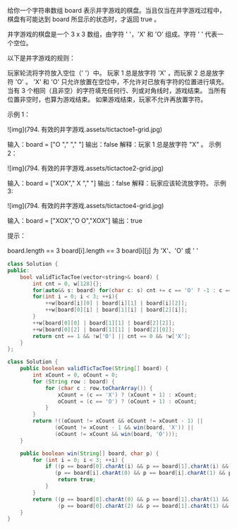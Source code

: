 给你一个字符串数组 board 表示井字游戏的棋盘。当且仅当在井字游戏过程中，棋盘有可能达到 board 所显示的状态时，才返回 true 。

井字游戏的棋盘是一个 3 x 3 数组，由字符 ' '，'X' 和 'O' 组成。字符 ' ' 代表一个空位。

以下是井字游戏的规则：

玩家轮流将字符放入空位（' '）中。
玩家 1 总是放字符 'X' ，而玩家 2 总是放字符 'O' 。
'X' 和 'O' 只允许放置在空位中，不允许对已放有字符的位置进行填充。
当有 3 个相同（且非空）的字符填充任何行、列或对角线时，游戏结束。
当所有位置非空时，也算为游戏结束。
如果游戏结束，玩家不允许再放置字符。

示例 1：

![img](794. 有效的井字游戏.assets/tictactoe1-grid.jpg)

输入：board = ["O  ","   ","   "]
输出：false
解释：玩家 1 总是放字符 "X" 。
示例 2：

![img](794. 有效的井字游戏.assets/tictactoe2-grid.jpg)

输入：board = ["XOX"," X ","   "]
输出：false
解释：玩家应该轮流放字符。
示例 3:

![img](794. 有效的井字游戏.assets/tictactoe4-grid.jpg)


输入：board = ["XOX","O O","XOX"]
输出：true


提示：

board.length == 3
board[i].length == 3
board[i][j] 为 'X'、'O' 或 ' '

```c++
class Solution {
public:
    bool validTicTacToe(vector<string>& board) {
        int cnt = 0, w[128]{};
        for(auto&& s: board) for(char c: s) cnt += c == 'O' ? -1 : c == 'X';
        for(int i = 0; i < 3; ++i){
            ++w[board[i][0] | board[i][1] | board[i][2]];
            ++w[board[0][i] | board[1][i] | board[2][i]];    
        }
        ++w[board[0][0] | board[1][1] | board[2][2]];
        ++w[board[0][2] | board[1][1] | board[2][0]]; 
        return cnt == 1 && !w['O'] || cnt == 0 && !w['X'];
    }
};
```

```java
class Solution {
    public boolean validTicTacToe(String[] board) {
        int xCount = 0, oCount = 0;
        for (String row : board) {
            for (char c : row.toCharArray()) {
                xCount = (c == 'X') ? (xCount + 1) : xCount;
                oCount = (c == 'O') ? (oCount + 1) : oCount;
            } 
        }
        return !((oCount != xCount && oCount != xCount - 1) ||
               (oCount != xCount - 1 && win(board, 'X')) ||
               (oCount != xCount && win(board, 'O')));
    }

    public boolean win(String[] board, char p) {
        for (int i = 0; i < 3; ++i) {
            if ((p == board[0].charAt(i) && p == board[1].charAt(i) && p == board[2].charAt(i)) ||
               (p == board[i].charAt(0) && p == board[i].charAt(1) && p == board[i].charAt(2))) {
                return true;
            }
        }
        return ((p == board[0].charAt(0) && p == board[1].charAt(1) && p == board[2].charAt(2)) ||
                (p == board[0].charAt(2) && p == board[1].charAt(1) && p == board[2].charAt(0)));
    }
}
```

